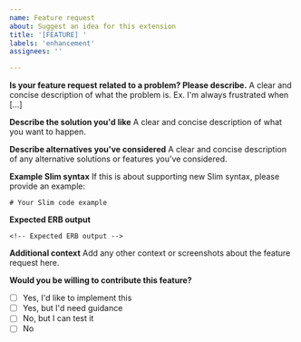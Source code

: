 ```yaml
---
name: Feature request
about: Suggest an idea for this extension
title: '[FEATURE] '
labels: 'enhancement'
assignees: ''

---
```


**Is your feature request related to a problem? Please describe.**
A clear and concise description of what the problem is. Ex. I'm always frustrated when [...]

**Describe the solution you'd like**
A clear and concise description of what you want to happen.

**Describe alternatives you've considered**
A clear and concise description of any alternative solutions or features you've considered.

**Example Slim syntax**
If this is about supporting new Slim syntax, please provide an example:
```slim
# Your Slim code example
```

**Expected ERB output**
```erb
<!-- Expected ERB output -->
```

**Additional context**
Add any other context or screenshots about the feature request here.

**Would you be willing to contribute this feature?**
- [ ] Yes, I'd like to implement this
- [ ] Yes, but I'd need guidance
- [ ] No, but I can test it
- [ ] No